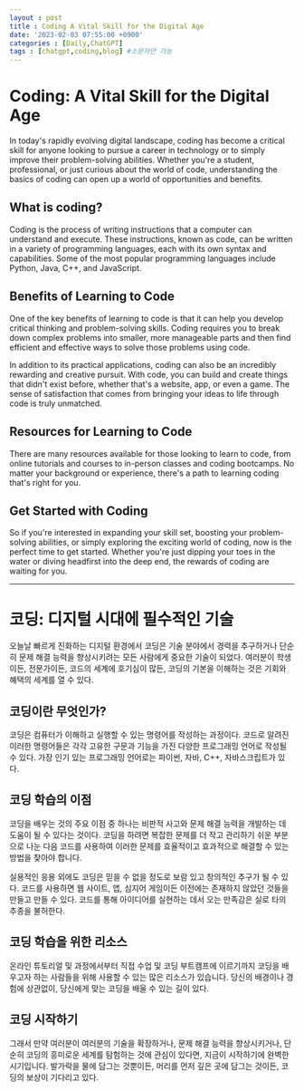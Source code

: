 ```yaml
---
layout : post
title : Coding A Vital Skill for the Digital Age
date: '2023-02-03 07:55:00 +0900'
categories : [Daily,ChatGPT]
tags : [chatgpt,coding,blog] #소문자만 가능
---
```



# Coding: A Vital Skill for the Digital Age

In today's rapidly evolving digital landscape, coding has become a critical skill for anyone looking to pursue a career in technology or to simply improve their problem-solving abilities. Whether you're a student, professional, or just curious about the world of code, understanding the basics of coding can open up a world of opportunities and benefits.

## What is coding?
Coding is the process of writing instructions that a computer can understand and execute. These instructions, known as code, can be written in a variety of programming languages, each with its own syntax and capabilities. Some of the most popular programming languages include Python, Java, C++, and JavaScript.

## Benefits of Learning to Code
One of the key benefits of learning to code is that it can help you develop critical thinking and problem-solving skills. Coding requires you to break down complex problems into smaller, more manageable parts and then find efficient and effective ways to solve those problems using code.

In addition to its practical applications, coding can also be an incredibly rewarding and creative pursuit. With code, you can build and create things that didn't exist before, whether that's a website, app, or even a game. The sense of satisfaction that comes from bringing your ideas to life through code is truly unmatched.

## Resources for Learning to Code
There are many resources available for those looking to learn to code, from online tutorials and courses to in-person classes and coding bootcamps. No matter your background or experience, there's a path to learning coding that's right for you.

## Get Started with Coding
So if you're interested in expanding your skill set, boosting your problem-solving abilities, or simply exploring the exciting world of coding, now is the perfect time to get started. Whether you're just dipping your toes in the water or diving headfirst into the deep end, the rewards of coding are waiting for you.

---

# 코딩: 디지털 시대에 필수적인 기술

오늘날 빠르게 진화하는 디지털 환경에서 코딩은 기술 분야에서 경력을 추구하거나 단순히 문제 해결 능력을 향상시키려는 모든 사람에게 중요한 기술이 되었다. 여러분이 학생이든, 전문가이든, 코드의 세계에 호기심이 많든, 코딩의 기본을 이해하는 것은 기회와 혜택의 세계를 열 수 있다.

## 코딩이란 무엇인가?
코딩은 컴퓨터가 이해하고 실행할 수 있는 명령어를 작성하는 과정이다. 코드로 알려진 이러한 명령어들은 각각 고유한 구문과 기능을 가진 다양한 프로그래밍 언어로 작성될 수 있다. 가장 인기 있는 프로그래밍 언어로는 파이썬, 자바, C++, 자바스크립트가 있다.

## 코딩 학습의 이점
코딩을 배우는 것의 주요 이점 중 하나는 비판적 사고와 문제 해결 능력을 개발하는 데 도움이 될 수 있다는 것이다. 코딩을 하려면 복잡한 문제를 더 작고 관리하기 쉬운 부분으로 나눈 다음 코드를 사용하여 이러한 문제를 효율적이고 효과적으로 해결할 수 있는 방법을 찾아야 합니다.

실용적인 응용 외에도 코딩은 믿을 수 없을 정도로 보람 있고 창의적인 추구가 될 수 있다. 코드를 사용하면 웹 사이트, 앱, 심지어 게임이든 이전에는 존재하지 않았던 것들을 만들고 만들 수 있다. 코드를 통해 아이디어를 실현하는 데서 오는 만족감은 실로 타의 추종을 불허한다.

## 코딩 학습을 위한 리소스
온라인 튜토리얼 및 과정에서부터 직접 수업 및 코딩 부트캠프에 이르기까지 코딩을 배우고자 하는 사람들을 위해 사용할 수 있는 많은 리소스가 있습니다. 당신의 배경이나 경험에 상관없이, 당신에게 맞는 코딩을 배울 수 있는 길이 있다.

## 코딩 시작하기
그래서 만약 여러분이 여러분의 기술을 확장하거나, 문제 해결 능력을 향상시키거나, 단순히 코딩의 흥미로운 세계를 탐험하는 것에 관심이 있다면, 지금이 시작하기에 완벽한 시기입니다. 발가락을 물에 담그는 것뿐이든, 머리를 먼저 깊은 곳에 담그는 것이든, 코딩의 보상이 기다리고 있다.
